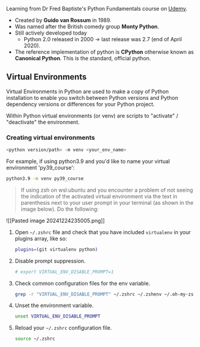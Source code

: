 Learning from Dr Fred Baptiste's Python Fundamentals course on [Udemy](https://www.udemy.com/course/python3-fundamentals/).

- Created by **Guido van Rossum** in 1989.
- Was named after the British comedy group **Monty Python**.
- Still actively developed today
	- Python 2.0 released in 2000 → last release was 2.7 (end of April 2020).
- The reference implementation of python is **CPython** otherwise known as **Canonical Python**. This is the standard, official python.

## Virtual Environments
Virtual Environments in Python are used to make a copy of Python installation to enable you switch between Python versions and Python dependency versions or differences for your Python project.

Within Python virtual environments (or venv) are scripts to "activate" / "deactivate" the environment.

### Creating virtual environments
```bash
<python version/path> -m venv <your_env_name>
```

For example, if using python3.9 and you'd like to name your virtual environment 'py39_course':
```bash
python3.9 -m venv py39_course
```

> If using zsh on wsl:ubuntu and you encounter a problem of not seeing the indication of the activated virtual environment via the text in parenthesis next to your user prompt in your terminal (as shown in the image below). Do the following:

![[Pasted image 20241224235005.png]]

1. Open `~/.zshrc` file and check that you have included `virtualenv` in your plugins array, like so:
   ```bash
   plugins=(git virtualenv python)
   ```
2. Disable prompt suppression.
   ```bash
   # export VIRTUAL_ENV_DISABLE_PROMPT=1
   ```
3. Check common configuration files for the env variable.
   ```bash
   grep -r "VIRTUAL_ENV_DISABLE_PROMPT" ~/.zshrc ~/.zshenv ~/.oh-my-zsh/*
     ```
4. Unset the environment variable.
   ```bash
   unset VIRTUAL_ENV_DISABLE_PROMPT
     ```
5. Reload your `~/.zshrc` configuration file.
   ```bash
   source ~/.zshrc
	 ```

